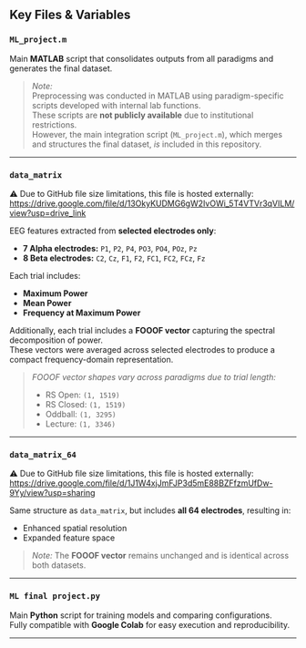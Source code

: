 ## Key Files & Variables

### `ML_project.m`
Main **MATLAB** script that consolidates outputs from all paradigms and generates the final dataset.

> *Note:*  
> Preprocessing was conducted in MATLAB using paradigm-specific scripts developed with internal lab functions.  
> These scripts are **not publicly available** due to institutional restrictions.  
> However, the main integration script (`ML_project.m`), which merges and structures the final dataset, *is* included in this repository.

---

### `data_matrix`
⚠️ Due to GitHub file size limitations, this file is hosted externally:
https://drive.google.com/file/d/13OkyKUDMG6gW2IvOWi_5T4VTVr3qVILM/view?usp=drive_link

EEG features extracted from **selected electrodes only**:  
- **7 Alpha electrodes:** `P1`, `P2`, `P4`, `PO3`, `PO4`, `POz`, `Pz`  
- **8 Beta electrodes:** `C2`, `Cz`, `F1`, `F2`, `FC1`, `FC2`, `FCz`, `Fz`  

Each trial includes:
- **Maximum Power**  
- **Mean Power**  
- **Frequency at Maximum Power**

Additionally, each trial includes a **FOOOF vector** capturing the spectral decomposition of power.  
These vectors were averaged across selected electrodes to produce a compact frequency-domain representation.

> *FOOOF vector shapes vary across paradigms due to trial length:*  
> - RS Open: `(1, 1519)`  
> - RS Closed: `(1, 1519)`  
> - Oddball: `(1, 3295)`  
> - Lecture: `(1, 3346)`
---

### `data_matrix_64`
⚠️ Due to GitHub file size limitations, this file is hosted externally:
https://drive.google.com/file/d/1J1W4xjJmFJP3d5mE88BZFfzmUfDw-9Yy/view?usp=sharing

Same structure as `data_matrix`, but includes **all 64 electrodes**, resulting in:  
- Enhanced spatial resolution  
- Expanded feature space  

> *Note:* The **FOOOF vector** remains unchanged and is identical across both datasets.
---

### `ML final project.py`
Main **Python** script for training models and comparing configurations.  
Fully compatible with **Google Colab** for easy execution and reproducibility.

---
